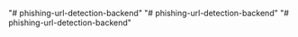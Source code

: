 "# phishing-url-detection-backend" 
"# phishing-url-detection-backend" 
"# phishing-url-detection-backend" 
